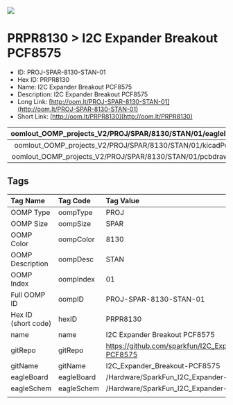 


  
![][im]
# PRPR8130 > I2C Expander Breakout PCF8575

- ID: PROJ-SPAR-8130-STAN-01
- Hex ID: PRPR8130
- Name: I2C Expander Breakout PCF8575
- Description: I2C Expander Breakout PCF8575
- Long Link: [http://oom.lt/PROJ-SPAR-8130-STAN-01](http://oom.lt/PROJ-SPAR-8130-STAN-01)
- Short Link: [http://oom.lt/PRPR8130](http://oom.lt/PRPR8130)
  

|oomlout_OOMP_projects_V2/PROJ/SPAR/8130/STAN/01/eagleImage.png|oomlout_OOMP_projects_V2/PROJ/SPAR/8130/STAN/01/eagleSchemImage.png|oomlout_OOMP_projects_V2/PROJ/SPAR/8130/STAN/01/kicadPcb3dFront.png|oomlout_OOMP_projects_V2/PROJ/SPAR/8130/STAN/01/kicadPcb3dBack.png|
| :---: | :---: | :---: | :---: |
|oomlout_OOMP_projects_V2/PROJ/SPAR/8130/STAN/01/kicadPcb3d.png|oomlout_OOMP_projects_V2/PROJ/SPAR/8130/STAN/01/bomBack.png|oomlout_OOMP_projects_V2/PROJ/SPAR/8130/STAN/01/bomFront.png|oomlout_OOMP_projects_V2/PROJ/SPAR/8130/STAN/01/pcbdraw.svg|
|oomlout_OOMP_projects_V2/PROJ/SPAR/8130/STAN/01/pcbdrawBack.svg||||

## Tags
  

|Tag Name|Tag Code|Tag Value|
| :--- | :--- | :--- |
|OOMP Type|oompType|PROJ|
|OOMP Size|oompSize|SPAR|
|OOMP Color|oompColor|8130|
|OOMP Description|oompDesc|STAN|
|OOMP Index|oompIndex|01|
|Full OOMP ID|oompID|PROJ-SPAR-8130-STAN-01|
|Hex ID (short code)|hexID|PRPR8130|
|name|name|I2C Expander Breakout PCF8575|
|gitRepo|gitRepo|https://github.com/sparkfun/I2C_Expander_Breakout-PCF8575|
|gitName|gitName|I2C_Expander_Breakout-PCF8575|
|eagleBoard|eagleBoard|/Hardware/SparkFun_I2C_Expander-PCF8575.brd|
|eagleSchem|eagleSchem|/Hardware/SparkFun_I2C_Expander-PCF8575.sch|
||||



[im]: PROJ/SPAR/8130/STAN/01/kicadPcb3d_450.png
